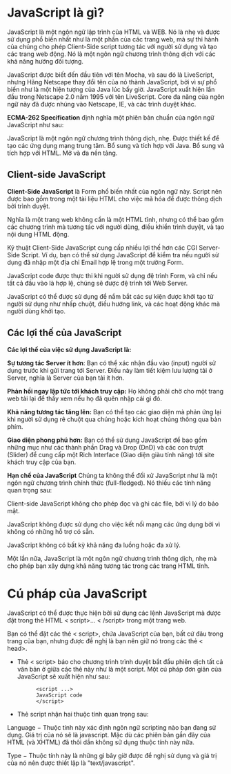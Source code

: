 # JavaScript là gì?
JavaScript là một ngôn ngữ lập trình của HTML và WEB. Nó là nhẹ và được sử dụng phổ biến nhất như là một phần của các trang web, mà sự thi hành của chúng cho phép Client-Side script tương tác với người sử dụng và tạo các trang web động. Nó là một ngôn ngữ chương trình thông dịch với các khả năng hướng đối tượng.

JavaScript được biết đến đầu tiên với tên Mocha, và sau đó là LiveScript, nhưng Hãng Netscape thay đổi tên của nó thành JavaScript, bởi vì sự phổ biến như là một hiện tượng của Java lúc bấy giờ. JavaScript xuất hiện lần đầu trong Netscape 2.0 năm 1995 với tên LiveScript. Core đa năng của ngôn ngữ này đã được nhúng vào Netscape, IE, và các trình duyệt khác.

**ECMA-262 Specification**  định nghĩa một phiên bản chuẩn của ngôn ngữ JavaScript như sau:

JavaScript là một ngôn ngữ chương trình thông dịch, nhẹ.
Được thiết kế để tạo các ứng dụng mạng trung tâm.
Bổ sung và tích hợp với Java.
Bổ sung và tích hợp với HTML.
Mở và đa nền tảng.

## Client-side JavaScript
**Client-Side JavaScript** là Form phổ biến nhất của ngôn ngữ này. Script nên được bao gồm trong một tài liệu HTML cho việc mã hóa để được thông dịch bởi trình duyệt.

Nghĩa là một trang web không cần là một HTML tĩnh, nhưng có thể bao gồm các chương trình mà tương tác với người dùng, điều khiển trình duyệt, và tạo nội dung HTML động.

Kỹ thuật Client-Side JavaScript cung cấp nhiều lợi thế hơn các CGI Server-Side Script. Ví dụ, bạn có thể sử dụng JavaScript để kiểm tra nếu người sử dụng đã nhập một địa chỉ Email hợp lệ trong một trường Form.

JavaScript code được thực thi khi người sử dụng đệ trình Form, và chỉ nếu tất cả đầu vào là hợp lệ, chúng sẽ được đệ trình tới Web Server.

JavaScript có thể được sử dụng để nắm bắt các sự kiện được khởi tạo từ người sử dụng như nhấp chuột, điều hướng link, và các hoạt động khác mà người dùng khởi tạo.

## Các lợi thế của JavaScript
**Các lợi thế của việc sử dụng JavaScript là:**

**Sự tương tác Server ít hơn**: Bạn có thể xác nhận đầu vào (input) người sử dụng trước khi gửi trang tới Server. Điều này làm tiết kiệm lưu lượng tải ở Server, nghĩa là Server của bạn tải ít hơn.

**Phản hồi ngay lập tức tới khách truy cập:** Họ không phải chờ cho một trang web tải lại để thấy xem nếu họ đã quên nhập cái gì đó.

**Khả năng tương tác tăng lên:** Bạn có thể tạo các giao diện mà phản ứng lại khi người sử dụng rê chuột qua chúng hoặc kích hoạt chúng thông qua bàn phím.

**Giao diện phong phú hơn:** Bạn có thể sử dụng JavaScript để bao gồm những mục như các thành phần Drag và Drop (DnD) và các con trượt (Slider) để cung cấp một Rich Interface (Giao diện giàu tính năng) tới site khách truy cập của bạn.

**Hạn chế của JavaScript**
Chúng ta không thể đối xử JavaScript như là một ngôn ngữ chương trình chính thức (full-fledged). Nó thiếu các tính năng quan trọng sau:

Client-side JavaScript không cho phép đọc và ghi các file, bởi vì lý do bảo mật.

JavaScript không được sử dụng cho việc kết nối mạng các ứng dụng bởi vì không có những hỗ trợ có sẵn.

JavaScript không có bất kỳ khả năng đa luồng hoặc đa xử lý.

Một lần nữa, JavaScript là một ngôn ngữ chương trình thông dịch, nhẹ mà cho phép bạn xây dựng khả năng tương tác trong các trang HTML tĩnh.

# Cú pháp của JavaScript

JavaScript có thể được thực hiện bởi sử dụng các lệnh JavaScript mà được đặt trong thẻ HTML < script>... < /script> trong một trang web.

Bạn có thể đặt các thẻ < script>, chứa JavaScript của bạn, bất cứ đâu trong trang của bạn, nhưng được đề nghị là bạn nên giữ nó trong các thẻ < head>.

- Thẻ  < script> báo cho chương trình trình duyệt bắt đầu phiên dịch tất cả văn bản ở giữa các thẻ này như là một script. Một cú pháp đơn giản của JavaScript sẽ xuất hiện như sau:

            <script ...>
            JavaScript code
            </script>

- Thẻ script nhận hai thuộc tính quan trọng sau:

Language − Thuộc tính này xác định ngôn ngữ scripting nào bạn đang sử dụng. Giá trị của nó sẽ là javascript. Mặc dù các phiên bản gần đây của HTML (và XHTML) đã thôi dần không sử dụng thuộc tính này nữa.

Type − Thuộc tính này là những gì bây giờ được đề nghị sử dụng và giá trị của nó nên được thiết lập là "text/javascript".